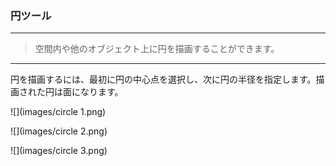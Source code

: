 

### 円ツール

---

> 空間内や他のオブジェクト上に円を描画することができます。

---

円を描画するには、最初に円の中心点を選択し、次に円の半径を指定します。描画された円は面になります。

![](images/circle 1.png)

![](images/circle 2.png)

![](images/circle 3.png)

